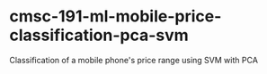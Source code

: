 # cmsc-191-ml-mobile-price-classification-pca-svm
Classification of a mobile phone's price range using SVM with PCA
